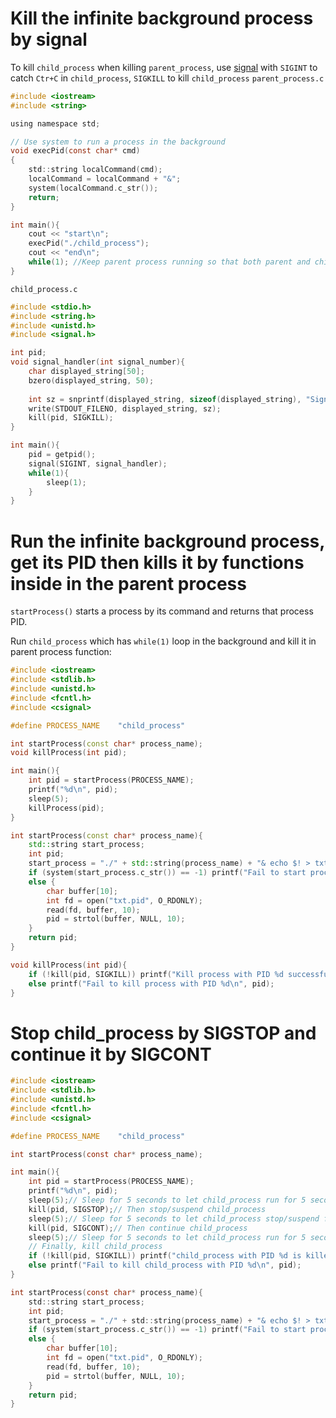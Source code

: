 # Kill the infinite background process by signal
To kill ``child_process`` when killing ``parent_process``, use [signal](Signal) with ``SIGINT`` to catch ``Ctr+C`` in ``child_process``, ``SIGKILL`` to kill ``child_process``
``parent_process.c``
```c
#include <iostream>
#include <string>

using namespace std;

// Use system to run a process in the background
void execPid(const char* cmd)
{
    std::string localCommand(cmd);
    localCommand = localCommand + "&";
    system(localCommand.c_str());
    return;
}

int main(){
    cout << "start\n";
    execPid("./child_process");
    cout << "end\n";
    while(1); //Keep parent process running so that both parent and child process can be stopped by Ctr+C
}
```

``child_process.c``
```c
#include <stdio.h>
#include <string.h>
#include <unistd.h>
#include <signal.h>   

int pid;
void signal_handler(int signal_number){
	char displayed_string[50];
	bzero(displayed_string, 50);
	
	int sz = snprintf(displayed_string, sizeof(displayed_string), "Signal %d is caught\n", signal_number);
	write(STDOUT_FILENO, displayed_string, sz); 
    kill(pid, SIGKILL);
}

int main(){
    pid = getpid();
    signal(SIGINT, signal_handler);
    while(1){
        sleep(1);
    }
}
```
# Run the infinite background process, get its PID then kills it by functions inside in the parent process

``startProcess()`` starts a process by its command and returns that process PID.

Run ``child_process`` which has ``while(1)`` loop in the background and kill it in parent process function:

```cpp
#include <iostream>
#include <stdlib.h>
#include <unistd.h>
#include <fcntl.h>
#include <csignal>

#define PROCESS_NAME    "child_process"

int startProcess(const char* process_name);
void killProcess(int pid);

int main(){
	int pid = startProcess(PROCESS_NAME);
	printf("%d\n", pid);
	sleep(5);
	killProcess(pid);
}

int startProcess(const char* process_name){
    std::string start_process;
	int pid;
	start_process = "./" + std::string(process_name) + "& echo $! > txt.pid";
    if (system(start_process.c_str()) == -1) printf("Fail to start process in the background\n");
    else {
        char buffer[10];
        int fd = open("txt.pid", O_RDONLY);
        read(fd, buffer, 10);
        pid = strtol(buffer, NULL, 10);
    }
	return pid;
}

void killProcess(int pid){
	if (!kill(pid, SIGKILL)) printf("Kill process with PID %d successfully\n", pid);
	else printf("Fail to kill process with PID %d\n", pid);
}
```
# Stop child_process by SIGSTOP and continue it by SIGCONT
```c
#include <iostream>
#include <stdlib.h>
#include <unistd.h>
#include <fcntl.h>
#include <csignal>

#define PROCESS_NAME    "child_process"

int startProcess(const char* process_name);

int main(){
   	int pid = startProcess(PROCESS_NAME);
	printf("%d\n", pid);
	sleep(5);// Sleep for 5 seconds to let child_process run for 5 seconds
    kill(pid, SIGSTOP);// Then stop/suspend child_process
    sleep(5);// Sleep for 5 seconds to let child_process stop/suspend for 5 seconds
    kill(pid, SIGCONT);// Then continue child_process
    sleep(5);// Sleep for 5 seconds to let child_process run for 5 seconds
    // Finally, kill child_process
    if (!kill(pid, SIGKILL)) printf("child_process with PID %d is killed\n", pid);
    else printf("Fail to kill child_process with PID %d\n", pid);
}

int startProcess(const char* process_name){
    std::string start_process;
	int pid;
	start_process = "./" + std::string(process_name) + "& echo $! > txt.pid";
    if (system(start_process.c_str()) == -1) printf("Fail to start process in the background\n");
    else {
        char buffer[10];
        int fd = open("txt.pid", O_RDONLY);
        read(fd, buffer, 10);
        pid = strtol(buffer, NULL, 10);
    }
	return pid;
}
```
